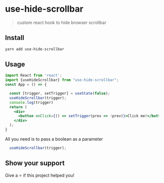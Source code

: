 # use-hide-scrollbar
>custom react hook to hide browser scrollbar
 
## Install

```sh
yarn add use-hide-scrollbar
```

## Usage

```jsx
import React from 'react';
import {useHideScrollbar} from "use-hide-scrollbar";
const App = () => {

  const [trigger, setTrigger] = useState(false);
  useHideScrollbar(trigger);
  console.log(trigger)
  return (
    <div>
      <button onClick={() => setTrigger(prev => !prev)}>Click me!</button>
    </div>
  );
}
```
All you need is to pass a boolean as a parameter

```js
  useHideScrollbar(trigger);
```

## Show your support

Give a ⭐️ if this project helped you!